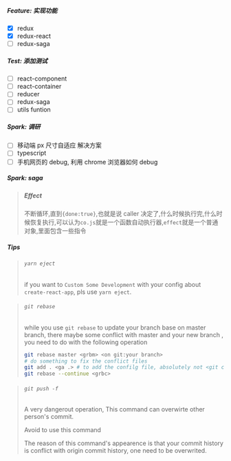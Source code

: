 ##### Feature: 实现功能
- [x] redux
- [x] redux-react
- [ ] redux-saga

##### Test: 添加测试
- [ ] react-component
- [ ] react-container
- [ ] reducer
- [ ] redux-saga
- [ ] utils funtion

##### Spark: 调研
- [ ] 移动端 px 尺寸自适应 解决方案
- [ ] typescript
- [ ] 手机网页的 debug, 利用 chrome 浏览器如何 debug

##### Spark: saga
> ##### Effect
>   不断循环,直到`{done:true}`,也就是说 caller 决定了,什么时候执行完,什么时候恢复执行,可以认为`co.js`就是一个函数自动执行器,`effect`就是一个普通对象,里面包含一些指令

##### Tips
> ###### `yarn eject`
> if you want to `Custom Some Development` with your config about `create-react-app`, pls use `yarn eject`.

> ###### `git rebase`
> while you use `git rebase` to update your branch base on master branch, there maybe some conflict with master and your new branch , you need to do with the following operation
> ```bash
> git rebase master <grbm> <on git:your branch>
> # do something to fix the conflict files
> git add . <ga .> # to add the confilg file, absolutely not <git commit>, with <git rebase --abort> also can recall before operation.
> git rebase --continue <grbc>
> ```

> ###### `git push -f`
> A very dangerout operation, This command can overwirte other person's commit.
>
> Avoid to use this command
>
> The reason of this command's appearence is that your commit history is conflict with origin commit history, one need to be overwrited.